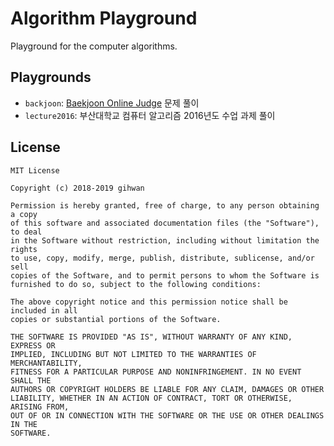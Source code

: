 # Algorithm Playground

Playground for the computer algorithms.

## Playgrounds

- `backjoon`: [Baekjoon Online Judge] 문제 풀이
- `lecture2016`: 부산대학교 컴퓨터 알고리즘 2016년도 수업 과제 풀이

## License

```
MIT License

Copyright (c) 2018-2019 gihwan

Permission is hereby granted, free of charge, to any person obtaining a copy
of this software and associated documentation files (the "Software"), to deal
in the Software without restriction, including without limitation the rights
to use, copy, modify, merge, publish, distribute, sublicense, and/or sell
copies of the Software, and to permit persons to whom the Software is
furnished to do so, subject to the following conditions:

The above copyright notice and this permission notice shall be included in all
copies or substantial portions of the Software.

THE SOFTWARE IS PROVIDED "AS IS", WITHOUT WARRANTY OF ANY KIND, EXPRESS OR
IMPLIED, INCLUDING BUT NOT LIMITED TO THE WARRANTIES OF MERCHANTABILITY,
FITNESS FOR A PARTICULAR PURPOSE AND NONINFRINGEMENT. IN NO EVENT SHALL THE
AUTHORS OR COPYRIGHT HOLDERS BE LIABLE FOR ANY CLAIM, DAMAGES OR OTHER
LIABILITY, WHETHER IN AN ACTION OF CONTRACT, TORT OR OTHERWISE, ARISING FROM,
OUT OF OR IN CONNECTION WITH THE SOFTWARE OR THE USE OR OTHER DEALINGS IN THE
SOFTWARE.
```

[Baekjoon Online Judge]: https://www.acmicpc.net
